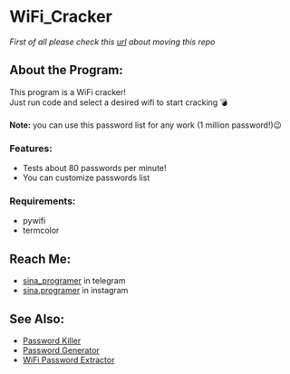 # WiFi_Cracker

*First of all please check this [url](https://github.com/sina-programer/WiFi_Cracker/issues/3) about moving this repo*

## About the Program:
This program is a WiFi cracker! <br>
Just run code and select a desired wifi to start cracking 💣 <br><br>
**Note:** you can use this password list for any work (1 million password!)😉

### Features:
- Tests about 80 passwords per minute!
- You can customize passwords list

### Requirements:
- pywifi
- termcolor

## Reach Me:
- [sina_programer](https://t.me/sina_programer) in telegram
- [sina.programer](https://www.instagram.com/sina.programer) in instagram

## See Also:
- [Password Killer](https://github.com/sina-programer/Password_Killer)
- [Password Generator](https://github.com/sina-programer/Password_Generator)
- [WiFi Password Extractor](https://github.com/sina-programer/WiFi_Password_Extractor)
